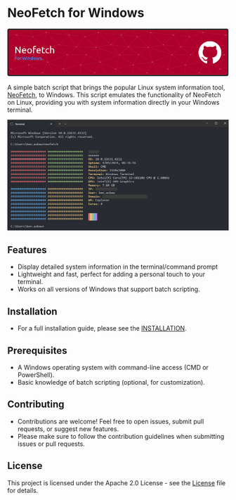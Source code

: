 # NeoFetch for Windows

![ScreenShot](/raw/master/neofetch-banner.png)

A simple batch script that brings the popular Linux system information tool, [NeoFetch](https://github.com/dylanaraps/neofetch), to Windows. This script emulates the functionality of NeoFetch on Linux, providing you with system information directly in your Windows terminal.

![ScreenShot](/raw/master/neofetch-cmd.png)

## Features

- Display detailed system information in the terminal/command prompt
- Lightweight and fast, perfect for adding a personal touch to your terminal.
- Works on all versions of Windows that support batch scripting.

## Installation

- For a full installation guide, please see the [INSTALLATION](/INSTALLATION).

## Prerequisites

- A Windows operating system with command-line access (CMD or PowerShell).
- Basic knowledge of batch scripting (optional, for customization).

## Contributing

- Contributions are welcome! Feel free to open issues, submit pull requests, or suggest new features.
- Please make sure to follow the contribution guidelines when submitting issues or pull requests.

## License

This project is licensed under the Apache 2.0 License - see the [License](/LICENSE) file for details.


